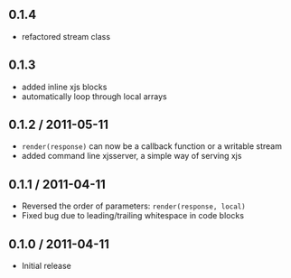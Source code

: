0.1.4
-----

* refactored stream class

0.1.3
-----

* added inline xjs blocks
* automatically loop through local arrays

0.1.2 / 2011-05-11
------------------

* `render(response)` can now be a callback function or a writable stream
* added command line xjsserver, a simple way of serving xjs

0.1.1 / 2011-04-11
-----------------

* Reversed the order of parameters: `render(response, local)`
* Fixed bug due to leading/trailing whitespace in code blocks

0.1.0 / 2011-04-11
------------------

* Initial release